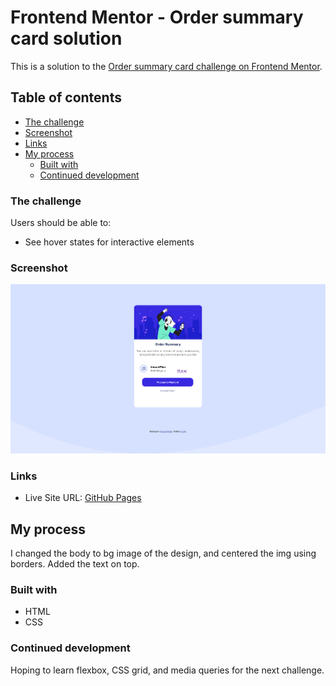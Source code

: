 # Frontend Mentor - Order summary card solution

This is a solution to the [Order summary card challenge on Frontend Mentor](https://www.frontendmentor.io/challenges/order-summary-component-QlPmajDUj).

## Table of contents

  - [The challenge](#the-challenge)
  - [Screenshot](#screenshot)
  - [Links](#links)
- [My process](#my-process)
  - [Built with](#built-with)
  - [Continued development](#continued-development)


### The challenge

Users should be able to:

- See hover states for interactive elements

### Screenshot

![](/screenshot.png)


### Links

- Live Site URL: [GitHub Pages](https://aljacly.github.io/ordersummarycomponent/)

## My process
I changed the body to bg image of the design, and centered the img using borders. Added the text on top.

### Built with

- HTML
- CSS

### Continued development
Hoping to learn flexbox, CSS grid, and media queries for the next challenge.
